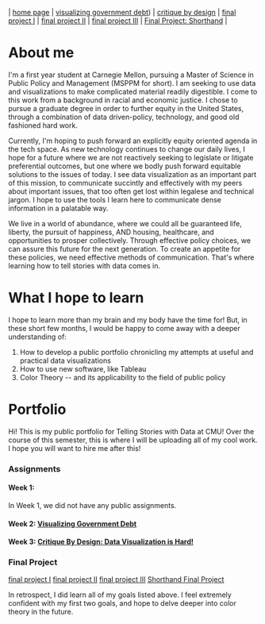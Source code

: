 | [home page](https://kulmeher.github.io/TSWD-Repository/) | [visualizing government debt](https://kulmeher.github.io/TSWD-Repository/visualizing-government-debt.html)) | [critique by design](https://kulmeher.github.io/TSWD-Repository/critique-by-design.html) | [final project I](https://kulmeher.github.io/TSWD-Repository/final-project-part-one) | [final project II](https://kulmeher.github.io/TSWD-Repository/final-project-part-two) | [final project III](https://kulmeher.github.io/TSWD-Repository/final-project-part-three) | [Final Project: Shorthand](https://carnegiemellon.shorthandstories.com/banning-flavored-e-cigarettes/index.html) |


# About me

I'm a first year student at Carnegie Mellon, pursuing a Master of Science in Public Policy and Management (MSPPM for short). I am seeking to use data and visualizations to make complicated material readily digestible. I come to this work from a background in racial and economic justice. I chose to pursue a graduate degree in order to further equity in the United States, through a combination of data driven-policy, technology, and good old fashioned hard work. 

Currently, I'm hoping to push forward an explicitly equity oriented agenda in the tech space. As new technology continues to change our daily lives, I hope for a future where we are not reactively seeking to legislate or litigate preferential outcomes, but one where we bodly push forward equitable solutions to the issues of today. I see data visualization as an important part of this mission, to communicate succintly and effectively with my peers about important issues, that too often get lost within legalese and technical jargon. I hope to use the tools I learn here to communicate dense information in a palatable way. 

We live in a world of abundance, where we could all be guaranteed life, liberty, the pursuit of happiness, AND housing, healthcare, and opportunities to prosper collectively. Through effective policy choices, we can assure this future for the next generation. To create an appetite for these policies, we need effective methods of communication. That's where learning how to tell stories with data comes in.  


# What I hope to learn
I hope to learn more than my brain and my body have the time for! But, in these short few months, I would be happy to come away with a deeper understanding of: 

1. How to develop a public portfolio chronicling my attempts at useful and practical data visualizations
2. How to use new software, like Tableau
3. Color Theory -- and its applicability to the field of public policy


# Portfolio
Hi! This is my public portfolio for Telling Stories with Data at CMU! Over the course of this semester, this is where I will be uploading all of my cool work. I hope you will want to hire me after this! 

### Assignments

#### Week 1: 
In Week 1, we did not have any public assignments. 

#### Week 2: [Visualizing Government Debt](https://kulmeher.github.io/TSWD-Repository/visualizing-government-debt.html)

#### Week 3: [Critique By Design: Data Visualization is Hard!](https://kulmeher.github.io/TSWD-Repository/critique-by-design.html) 

### Final Project
[final project I](https://kulmeher.github.io/TSWD-Repository/final-project-part-one)
[final project II](https://kulmeher.github.io/TSWD-Repository/final-project-part-two)
[final project III](https://kulmeher.github.io/TSWD-Repository/final-project-part-three)
[Shorthand Final Project](https://carnegiemellon.shorthandstories.com/banning-flavored-e-cigarettes/index.html)

In retrospect, I did learn all of my goals listed above. I feel extremely confident with my first two goals, and hope to delve deeper into color theory in the future. 
